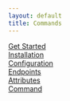 ```yaml
---
layout: default
title: Commands
---
```


[Get Started](index.md)\
[Installation](installation.md)\
[Configuration](configuration.md)\
[Endpoints](endpoints.md)\
[Attributes](attributes.md)\
[Command](commands.md)